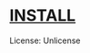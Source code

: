 # [INSTALL](https://github.com/Kamilake/logii-auto-fill/raw/refs/heads/main/logii-auto-fill.user.js)
License: Unlicense
